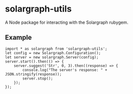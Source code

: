 # solargraph-utils

A Node package for interacting with the Solargraph rubygem.

## Example

    import * as solargraph from 'solargraph-utils';
    let config = new Solargraph.Configuration();
    let server = new solargraph.Server(config);
    server.start().then(() => {
        server.suggest('Str', 0, 3).then((response) => {
            console.log("The server's response: " + JSON.stringify(response));
            server.stop();
        });
    });
